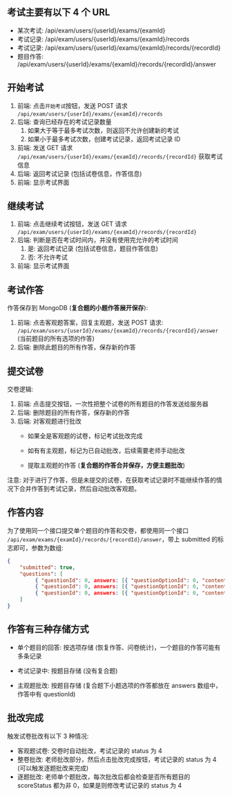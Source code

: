## 考试主要有以下 4 个 URL

* 某次考试: /api/exam/users/{userId}/exams/{examId}
* 考试记录: /api/exam/users/{userId}/exams/{examId}/records
* 考试记录: /api/exam/users/{userId}/exams/{examId}/records/{recordId}
* 题目作答: /api/exam/users/{userId}/exams/{examId}/records/{recordId}/answer

## 开始考试

1. 前端: 点击`开始考试`按钮，发送 POST 请求 `/api/exam/users/{userId}/exams/{examId}/records`
2. 后端: 查询已经存在的考试记录数量
    1. 如果大于等于最多考试次数，则返回不允许创建新的考试
    2. 如果小于最多考试次数，创建考试记录，返回考试记录 ID
3. 前端: 发送 GET 请求 `/api/exam/users/{userId}/exams/{examId}/records/{recordId}` 获取考试信息
4. 后端: 返回考试记录 (包括试卷信息，作答信息)
5. 前端: 显示考试界面

## 继续考试

1. 前端: 点击继续考试按钮，发送 GET 请求 `/api/exam/users/{userId}/exams/{examId}/records/{recordId}`
2. 后端: 判断是否在考试时间内，并没有使用完允许的考试时间
   1. 是: 返回考试记录 (包括试卷信息，题目作答信息)
   2. 否: 不允许考试
3. 前端: 显示考试界面

## 考试作答

作答保存到 MongoDB (**复合题的小题作答展开保存**):

1. 前端: 点击客观题答案，回复主观题，发送 POST 请求: `/api/exam/users/{userId}/exams/{examId}/records/{recordId}/answer` (当前题目的所有选项的作答)
2. 后端: 删除此题目的所有作答，保存新的作答

## 提交试卷

交卷逻辑:

1. 前端: 点击提交按钮，一次性把整个试卷的所有题目的作答发送给服务器
2. 后端: 删除题目的所有作答，保存新的作答
3. 后端: 对客观题进行批改
    * 如果全是客观题的试卷，标记考试批改完成
    
    * 如有有主观题，标记为已自动批改，后续需要老师手动批改
    * 提取主观题的作答 (**复合题的作答合并保存，方便主题批改**)

注意: 对于进行了作答，但是未提交的试卷，在获取考试记录时不能继续作答的情况下合并作答到考试记录，然后自动批改客观题。

## 作答内容

为了使用同一个接口提交单个题目的作答和交卷，都使用同一个接口 `/api/exam/exams/{examId}/records/{recordId}/answer`，带上 submitted 的标志即可，参数为数组:

```json
{
    "submitted": true,
    "questions": [
         { "questionId": 0, answers: [{ "questionOptionId": 0, "content": "xxx" }, { "questionOptionId": 0, "content": "xxx" }] },
         { "questionId": 0, answers: [{ "questionOptionId": 0, "content": "xxx" }, { "questionOptionId": 0, "content": "xxx" }] },
         { "questionId": 0, answers: [{ "questionOptionId": 0, "content": "xxx" }, { "questionOptionId": 0, "content": "xxx" }] },
    ]
}
```

## 作答有三种存储方式

* 单个题目的回答: 按选项存储 (恢复作答、问卷统计)，一个题目的作答可能有多条记录

* 考试记录中: 按题目存储 (没有复合题)

* 主观题批改: 按题目存储 (复合题下小题选项的作答都放在 answers 数组中，作答中有 questionId)

## 批改完成

触发试卷批改有以下 3 种情况:

* 客观题试卷: 交卷时自动批改，考试记录的 status 为 4
* 整卷批改: 老师批改部分，然后点击批改完成按钮，考试记录的 status 为 4 (可以触发逐题批改来完成)
* 逐题批改: 老师单个题批改，每次批改后都会检查是否所有题目的 scoreStatus 都为非 0，如果是则修改考试记录的 status 为 4
